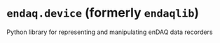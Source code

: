 # `endaq.device` (formerly `endaqlib`)
Python library for representing and manipulating enDAQ data recorders
